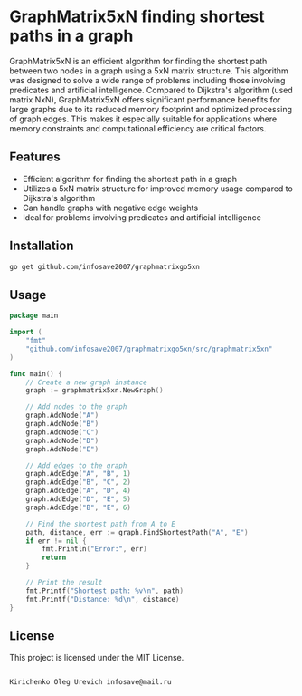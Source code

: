 # GraphMatrix5xN finding shortest paths in a graph

GraphMatrix5xN is an efficient algorithm for finding the shortest path between two nodes in a graph using a 5xN matrix structure. This algorithm was designed to solve a wide range of problems including those involving predicates and artificial intelligence. Compared to Dijkstra's algorithm (used matrix NxN), GraphMatrix5xN offers significant performance benefits for large graphs due to its reduced memory footprint and optimized processing of graph edges. This makes it especially suitable for applications where memory constraints and computational efficiency are critical factors.


## Features

- Efficient algorithm for finding the shortest path in a graph
- Utilizes a 5xN matrix structure for improved memory usage compared to Dijkstra's algorithm
- Can handle graphs with negative edge weights
- Ideal for problems involving predicates and artificial intelligence

## Installation

```bash
go get github.com/infosave2007/graphmatrixgo5xn
```

## Usage

```go
package main

import (
	"fmt"
	"github.com/infosave2007/graphmatrixgo5xn/src/graphmatrix5xn"
)

func main() {
	// Create a new graph instance
	graph := graphmatrix5xn.NewGraph()

	// Add nodes to the graph
	graph.AddNode("A")
	graph.AddNode("B")
	graph.AddNode("C")
	graph.AddNode("D")
	graph.AddNode("E")

	// Add edges to the graph
	graph.AddEdge("A", "B", 1)
	graph.AddEdge("B", "C", 2)
	graph.AddEdge("A", "D", 4)
	graph.AddEdge("D", "E", 5)
	graph.AddEdge("B", "E", 6)

	// Find the shortest path from A to E
	path, distance, err := graph.FindShortestPath("A", "E")
	if err != nil {
		fmt.Println("Error:", err)
		return
	}

	// Print the result
	fmt.Printf("Shortest path: %v\n", path)
	fmt.Printf("Distance: %d\n", distance)
}
```
## License

This project is licensed under the MIT License.
```

Kirichenko Oleg Urevich infosave@mail.ru

